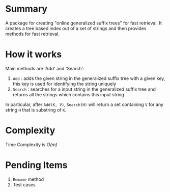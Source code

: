 # Summary

A package for creating "online generalized suffix trees" for fast retrieval.
It creates a tree based index out of a set of strings and then provides methods for
fast retrieval.

# How it works

Main methods are 'Add' and 'Search':

1. `Add` : adds the given string in the generalized suffix tree with a given key, this key is used for identifying the string uniquely
2. `Search` : searches for a input string in the generalized suffix tree and returns all the strings which contains this input string

In particular, after `Add(K, V)`, `Search(H)` will return a set containing `V` for any string `H` that is substring of `K`.

# Complexity

Time Complexity is *O(m)*


# Pending Items

1. `Remove` method
2. Test cases
